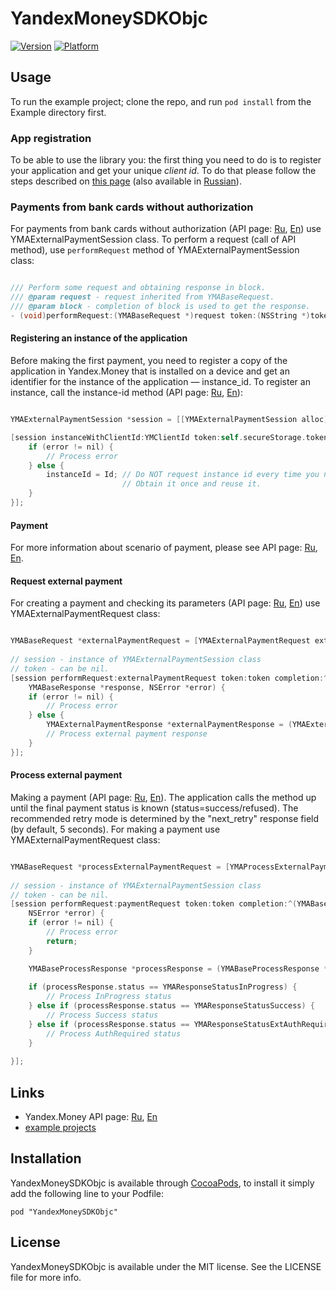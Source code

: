 # YandexMoneySDKObjc

[![Version](http://cocoapod-badges.herokuapp.com/v/YandexMoneySDKObjc/badge.png)](http://api.yandex.ru/money/)
[![Platform](http://cocoapod-badges.herokuapp.com/p/YandexMoneySDKObjc/badge.png)](http://api.yandex.ru/money/)

## Usage

To run the example project; clone the repo, and run `pod install` from the Example directory first.

### App registration

To be able to use the library you: the first thing you need to do is to register your application and get your unique *client id*. To do that please follow the steps described on [this page][1] (also available in [Russian][2]).

### Payments from bank cards without authorization

For payments from bank cards without authorization (API page: [Ru][5], [En][6]) use YMAExternalPaymentSession class.
To perform a request (call of API method), use `performRequest` method of YMAExternalPaymentSession class:

```Objective-C

/// Perform some request and obtaining response in block.
/// @param request - request inherited from YMABaseRequest.
/// @param block - completion of block is used to get the response.
- (void)performRequest:(YMABaseRequest *)request token:(NSString *)token completion:(YMARequestHandler)block;

```

#### Registering an instance of the application

Before making the first payment, you need to register a copy of the application in Yandex.Money that is installed on a device and get an identifier for the instance of the application — instance_id. To register an instance, call the instance-id method (API page: [Ru][9], [En][10]):

```Objective-C

YMAExternalPaymentSession *session = [[YMAExternalPaymentSession alloc] init];

[session instanceWithClientId:YMClientId token:self.secureStorage.token completion:^(NSString *Id, NSError *error) {
    if (error != nil) {
        // Process error 
    } else {
        instanceId = Id; // Do NOT request instance id every time you need to call API method. 
                         // Obtain it once and reuse it.
    }
}];

```
#### Payment

For more information about scenario of payment, please see API page: [Ru][5], [En][6].

#### Request external payment

For creating a payment and checking its parameters (API page: [Ru][7], [En][8]) use YMAExternalPaymentRequest class:

```Objective-C

YMABaseRequest *externalPaymentRequest = [YMAExternalPaymentRequest externalPaymentWithPatternId:patternId andPaymentParams:paymentParams];
    
// session - instance of YMAExternalPaymentSession class 
// token - can be nil.
[session performRequest:externalPaymentRequest token:token completion:^(YMABaseRequest *request, 
    YMABaseResponse *response, NSError *error) {
    if (error != nil) {
        // Process error
    } else {
        YMAExternalPaymentResponse *externalPaymentResponse = (YMAExternalPaymentResponse *) response;
        // Process external payment response
    }
}];

```

#### Process external payment

Making a payment (API page: [Ru][11], [En][12]). The application calls the method up until the final payment status is known (status=success/refused).
The recommended retry mode is determined by the "next_retry" response field (by default, 5 seconds).
For making a payment use YMAExternalPaymentRequest class:

```Objective-C

YMABaseRequest *processExternalPaymentRequest = [YMAProcessExternalPaymentRequest processExternalPaymentWithRequestId:requestId successUri:YMSuccessUrl failUri:YMFailUrl requestToken:NO];
    
// session - instance of YMAExternalPaymentSession class 
// token - can be nil.
[session performRequest:paymentRequest token:token completion:^(YMABaseRequest *request, YMABaseResponse *response,
    NSError *error) {
    if (error != nil) {
        // Process error
        return;
    }

    YMABaseProcessResponse *processResponse = (YMABaseProcessResponse *)response;
        
    if (processResponse.status == YMAResponseStatusInProgress) {
        // Process InProgress status 
    } else if (processResponse.status == YMAResponseStatusSuccess) {
        // Process Success status
    } else if (processResponse.status == YMAResponseStatusExtAuthRequired) {
        // Process AuthRequired status
    } 
            
}];

```

## Links

* Yandex.Money API page: [Ru](http://api.yandex.ru/money/), [En](http://api.yandex.com/money/)
* [example projects](https://github.com/yandex-money/yandex-money-sdk-objc/tree/master/Example)

## Installation

YandexMoneySDKObjc is available through [CocoaPods](http://cocoapods.org), to install
it simply add the following line to your Podfile:

    pod "YandexMoneySDKObjc"

## License

YandexMoneySDKObjc is available under the MIT license. See the LICENSE file for more info.

[1]: http://api.yandex.com/money/doc/dg/tasks/register-client.xml
[2]: http://api.yandex.ru/money/doc/dg/tasks/register-client.xml
[3]: http://api.yandex.com/money/
[4]: http://api.yandex.ru/money/
[5]: http://api.yandex.ru/money/doc/dg/reference/process-external-payments.xml
[6]: http://api.yandex.com/money/doc/dg/reference/process-external-payments.xml
[7]: http://api.yandex.ru/money/doc/dg/reference/request-external-payment.xml
[8]: http://api.yandex.com/money/doc/dg/reference/request-external-payment.xml
[9]: http://api.yandex.ru/money/doc/dg/reference/instance-id.xml
[10]: http://api.yandex.com/money/doc/dg/reference/instance-id.xml
[11]: http://api.yandex.ru/money/doc/dg/reference/process-external-payment.xml
[12]: http://api.yandex.com/money/doc/dg/reference/process-external-payment.xml
